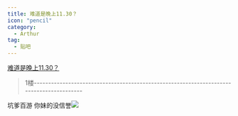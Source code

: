 ```yaml
---
title: 难道是晚上11.30？
icon: "pencil"
category:
  - Arthur
tag:
  - 贴吧
---
```


[难道是晚上11.30？](https://tieba.baidu.com/p/1111778981?pid=12754221032&cid=0#12754221032)


>1楼-----------------------------------------------------------------------------------------

坑爹百游 你妹的没信誉![](https://gsp0.baidu.com/5aAHeD3nKhI2p27j8IqW0jdnxx1xbK/tb/editor/images/tsj/t_0009.gif)
